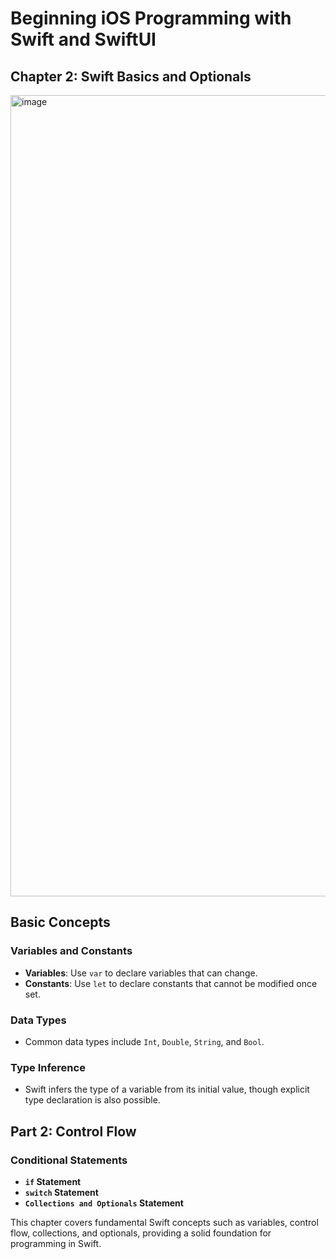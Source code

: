 # Beginning iOS Programming with Swift and SwiftUI

## Chapter 2: Swift Basics and Optionals

<img width="1282" alt="image" src="https://github.com/user-attachments/assets/504454c6-a919-4cd4-8bfb-1ea3b8d96b55">

## Basic Concepts

### Variables and Constants

- **Variables**: Use `var` to declare variables that can change.
- **Constants**: Use `let` to declare constants that cannot be modified once set.

### Data Types

- Common data types include `Int`, `Double`, `String`, and `Bool`.

### Type Inference

- Swift infers the type of a variable from its initial value, though explicit type declaration is also possible.

## Part 2: Control Flow

### Conditional Statements

- **`if` Statement**
- **`switch` Statement**
- **`Collections and Optionals` Statement**

This chapter covers fundamental Swift concepts such as variables, control flow, collections, and optionals, providing a solid foundation for programming in Swift.
